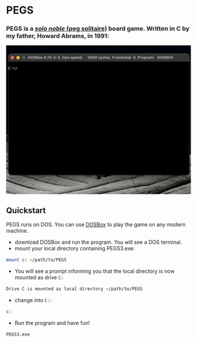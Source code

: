 # PEGS

### PEGS is a [_solo noble_ (peg solitaire)](https://en.wikipedia.org/wiki/Peg_solitaire) board game. Written in C by my father, Howard Abrams, in 1991:

![PEGS gif](./demo.gif)

## Quickstart

PEGS runs on DOS. You can use [DOSBox](https://www.dosbox.com/) to play the game on any modern machine.

* download DOSBox and run the program. You will see a DOS terminal.
* mount your local directory containing PEGS3.exe:

```bash
mount c: ~/path/to/PEGS
```
* You will see a prompt informing you that the local directory is now mounted as drive `C:`

```bash
Drive C is mounted as local directory ~/path/to/PEGS
```

* change into `C:`:

```bash
c:
```

* Run the program and have fun!

```bash
PEGS3.exe
```
